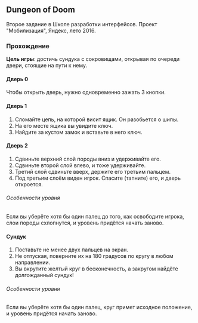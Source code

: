 ## Dungeon of Doom
Второе задание в Школе разработки интерфейсов. Проект "Мобилизация", Яндекс, лето 2016.

### Прохождение

**Цель игры**: достичь сундука с сокровищами, открывая по очереди двери, стоящие на пути к нему.

#### Дверь 0
Чтобы открыть дверь, нужно одновременно зажать 3 кнопки.

#### Дверь 1
1. Сломайте цепь, на которой висит ящик. Он разобьется о шипы.
2. На его месте ящика вы увидите ключ.
3. Найдите за кустом замок и вставьте в него ключ.

#### Дверь 2
1. Сдвиньте верхний слой породы вниз и удерживайте его.
2. Сдвиньте второй слой влево, и тоже удерживайте.
3. Третий слой сдвиньте вверх, держите его третьим пальцем.
4. Под третьим слоём виден игрок. Спасите (тапните) его, и дверь откроется.

###### Особенности уровня
Если вы уберёте хотя бы один палец до того, как освободите игрока, слои породы схлопнутся, и уровень придётся начать заново.

#### Сундук
1. Поставьте не менее двух пальцев на экран.
2. Не отпуская, поверните их на 180 градусов по кругу в любом направлении.
3. Вы вкрутите желтый круг в бесконечность, а закругом найдёте долгожданный сундук!

###### Особенности уровня
Если вы уберёте хотя бы один палец, круг примет исходное положение, и уровень придётся начать заново.